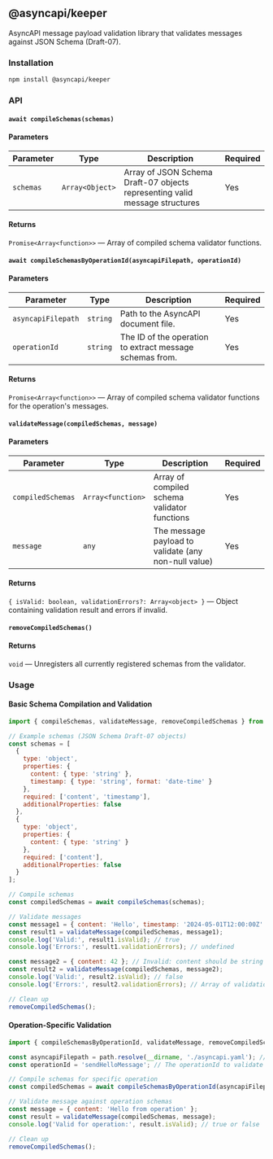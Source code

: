 ## @asyncapi/keeper

AsyncAPI message payload validation library that validates messages against JSON Schema (Draft-07).

### Installation

```bash
npm install @asyncapi/keeper
```

### API

#### `await compileSchemas(schemas)`

#### Parameters

| Parameter | Type               | Description                                                                 | Required |
|-----------|--------------------|-----------------------------------------------------------------------------|----------|
| `schemas` | `Array<Object>`    | Array of JSON Schema Draft-07 objects representing valid message structures  | Yes      |

#### Returns
`Promise<Array<function>>` — Array of compiled schema validator functions.

#### `await compileSchemasByOperationId(asyncapiFilepath, operationId)`

#### Parameters

| Parameter           | Type         | Description                                                                                 | Required |
|---------------------|--------------|---------------------------------------------------------------------------------------------|----------|
| `asyncapiFilepath`  | `string`     | Path to the AsyncAPI document file.                                                         | Yes      |
| `operationId`       | `string`     | The ID of the operation to extract message schemas from.                                    | Yes      |

#### Returns
`Promise<Array<function>>` — Array of compiled schema validator functions for the operation's messages.

#### `validateMessage(compiledSchemas, message)`

#### Parameters

| Parameter        | Type               | Description                                                                 | Required |
|------------------|--------------------|-----------------------------------------------------------------------------|----------|
| `compiledSchemas`| `Array<function>`  | Array of compiled schema validator functions                                | Yes      |
| `message`        | `any`              | The message payload to validate (any non-null value)                       | Yes      |

#### Returns
`{ isValid: boolean, validationErrors?: Array<object> }` — Object containing validation result and errors if invalid.

#### `removeCompiledSchemas()`

#### Returns
`void` — Unregisters all currently registered schemas from the validator.

### Usage

#### Basic Schema Compilation and Validation

```js 
import { compileSchemas, validateMessage, removeCompiledSchemas } from '@asyncapi/keeper';

// Example schemas (JSON Schema Draft-07 objects)
const schemas = [
  {
    type: 'object',
    properties: {
      content: { type: 'string' },
      timestamp: { type: 'string', format: 'date-time' }
    },
    required: ['content', 'timestamp'],
    additionalProperties: false
  },
  {
    type: 'object',
    properties: {
      content: { type: 'string' }
    },
    required: ['content'],
    additionalProperties: false
  }
];

// Compile schemas
const compiledSchemas = await compileSchemas(schemas);

// Validate messages
const message1 = { content: 'Hello', timestamp: '2024-05-01T12:00:00Z' };
const result1 = validateMessage(compiledSchemas, message1);
console.log('Valid:', result1.isValid); // true
console.log('Errors:', result1.validationErrors); // undefined

const message2 = { content: 42 }; // Invalid: content should be string
const result2 = validateMessage(compiledSchemas, message2);
console.log('Valid:', result2.isValid); // false
console.log('Errors:', result2.validationErrors); // Array of validation errors

// Clean up
removeCompiledSchemas();
```

#### Operation-Specific Validation

```js
import { compileSchemasByOperationId, validateMessage, removeCompiledSchemas } from '@asyncapi/keeper';

const asyncapiFilepath = path.resolve(__dirname, './asyncapi.yaml'); // Path to your AsyncAPI document
const operationId = 'sendHelloMessage'; // The operationId to validate against

// Compile schemas for specific operation
const compiledSchemas = await compileSchemasByOperationId(asyncapiFilepath, operationId);

// Validate message against operation schemas
const message = { content: 'Hello from operation' };
const result = validateMessage(compiledSchemas, message);
console.log('Valid for operation:', result.isValid); // true or false

// Clean up
removeCompiledSchemas();
```